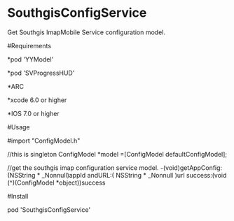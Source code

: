 # SouthgisConfigService
Get Southgis ImapMobile Service configuration model.

#Requirements

  *pod 'YYModel'
  
  *pod 'SVProgressHUD'

  *ARC 

  *xcode 6.0 or higher

  *IOS 7.0 or higher


#Usage

  #import "ConfigModel.h"
  
  //this is singleton
  ConfigModel *model =[ConfigModel defaultConfigModel];
  
  //get the southgis imap configuration service model.
  -(void)getAppConfig:(NSString * _Nonnull)appId andURL:( NSString * _Nonnull )url success:(void (^)(ConfigModel *object))success
  
#Install 

  pod 'SouthgisConfigService'


